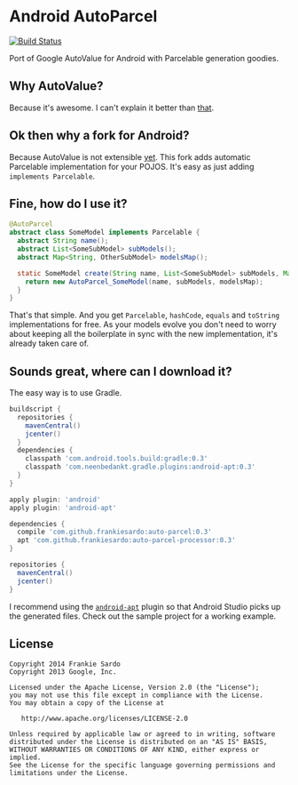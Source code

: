 Android AutoParcel
============

[![Build Status](https://secure.travis-ci.org/frankiesardo/auto-parcel.png)](http://travis-ci.org/frankiesardo/auto-parcel)

Port of Google AutoValue for Android with Parcelable generation goodies.

Why AutoValue?
--------

Because it's awesome.
I can't explain it better than [that](https://github.com/google/auto/tree/master/value).

Ok then why a fork for Android?
--------

Because AutoValue is not extensible [yet](https://github.com/google/auto/pull/87). This fork adds automatic Parcelable implementation for your POJOS. It's easy as just adding `implements Parcelable`.

Fine, how do I use it?
--------

```java
@AutoParcel
abstract class SomeModel implements Parcelable {
  abstract String name();
  abstract List<SomeSubModel> subModels();
  abstract Map<String, OtherSubModel> modelsMap();

  static SomeModel create(String name, List<SomeSubModel> subModels, Map<String, OtherSubModel> modelsMap) {
    return new AutoParcel_SomeModel(name, subModels, modelsMap);
  }
}
```

That's that simple. And you get `Parcelable`, `hashCode`, `equals` and `toString` implementations for free.
As your models evolve you don't need to worry about keeping all the boilerplate in sync with the new implementation, it's already taken care of.

Sounds great, where can I download it?
--------

The easy way is to use Gradle.

```groovy
buildscript {
  repositories {
    mavenCentral()
    jcenter()
  }
  dependencies {
    classpath 'com.android.tools.build:gradle:0.3'
    classpath 'com.neenbedankt.gradle.plugins:android-apt:0.3'
  }
}

apply plugin: 'android'
apply plugin: 'android-apt'

dependencies {
  compile 'com.github.frankiesardo:auto-parcel:0.3'
  apt 'com.github.frankiesardo:auto-parcel-processor:0.3'
}

repositories {
  mavenCentral()
  jcenter()
}
```

I recommend using the [`android-apt`](https://bitbucket.org/hvisser/android-apt) plugin so that Android Studio picks up the generated files.
Check out the sample project for a working example.

License
-------

    Copyright 2014 Frankie Sardo
    Copyright 2013 Google, Inc.

    Licensed under the Apache License, Version 2.0 (the "License");
    you may not use this file except in compliance with the License.
    You may obtain a copy of the License at

       http://www.apache.org/licenses/LICENSE-2.0

    Unless required by applicable law or agreed to in writing, software
    distributed under the License is distributed on an "AS IS" BASIS,
    WITHOUT WARRANTIES OR CONDITIONS OF ANY KIND, either express or implied.
    See the License for the specific language governing permissions and
    limitations under the License.
